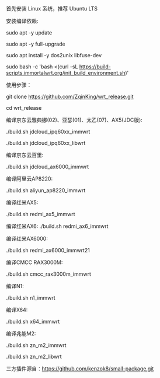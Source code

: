 首先安装 Linux 系统，推荐 Ubuntu LTS

安装编译依赖:

sudo apt -y update

sudo apt -y full-upgrade

sudo apt install -y dos2unix libfuse-dev

sudo bash -c 'bash <(curl -sL https://build-scripts.immortalwrt.org/init_build_environment.sh)'

使用步骤：

git clone https://github.com/ZqinKing/wrt_release.git

cd wrt_release

编译京东云雅典娜(02)、亚瑟(01)、太乙(07)、AX5(JDC版):

./build.sh jdcloud_ipq60xx_immwrt

./build.sh jdcloud_ipq60xx_libwrt

编译京东云百里:

./build.sh jdcloud_ax6000_immwrt

编译阿里云AP8220:

./build.sh aliyun_ap8220_immwrt

编译红米AX5:

./build.sh redmi_ax5_immwrt

编译红米AX6:
./build.sh redmi_ax6_immwrt

编译红米AX6000:

./build.sh redmi_ax6000_immwrt21

编译CMCC RAX3000M:

./build.sh cmcc_rax3000m_immwrt

编译N1:

./build.sh n1_immwrt

编译X64:

./build.sh x64_immwrt

编译兆能M2:

./build.sh zn_m2_immwrt

./build.sh zn_m2_libwrt

三方插件源自：https://github.com/kenzok8/small-package.git
